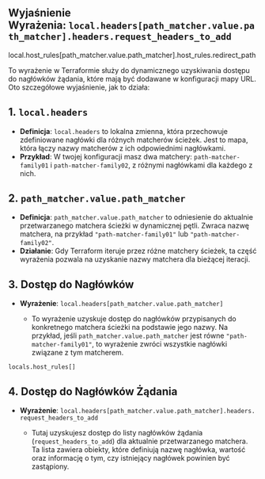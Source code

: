 ## Wyjaśnienie Wyrażenia: `local.headers[path_matcher.value.path_matcher].headers.request_headers_to_add`

local.host_rules[path_matcher.value.path_matcher].host_rules.redirect_path

To wyrażenie w Terraformie służy do dynamicznego uzyskiwania dostępu do nagłówków żądania, które mają być dodawane w konfiguracji mapy URL. Oto szczegółowe wyjaśnienie, jak to działa:

## 1. **`local.headers`**

- **Definicja**: `local.headers` to lokalna zmienna, która przechowuje zdefiniowane nagłówki dla różnych matcherów ścieżek. Jest to mapa, która łączy nazwy matcherów z ich odpowiednimi nagłówkami.
- **Przykład**: W twojej konfiguracji masz dwa matchery: `path-matcher-family01` i `path-matcher-family02`, z różnymi nagłówkami dla każdego z nich.

## 2. **`path_matcher.value.path_matcher`**

- **Definicja**: `path_matcher.value.path_matcher` to odniesienie do aktualnie przetwarzanego matchera ścieżki w dynamicznej pętli. Zwraca nazwę matchera, na przykład `"path-matcher-family01"` lub `"path-matcher-family02"`.
- **Działanie**: Gdy Terraform iteruje przez różne matchery ścieżek, ta część wyrażenia pozwala na uzyskanie nazwy matchera dla bieżącej iteracji.

## 3. **Dostęp do Nagłówków**

- **Wyrażenie**: `local.headers[path_matcher.value.path_matcher]`
    
    - To wyrażenie uzyskuje dostęp do nagłówków przypisanych do konkretnego matchera ścieżki na podstawie jego nazwy. Na przykład, jeśli `path_matcher.value.path_matcher` jest równe `"path-matcher-family01"`, to wyrażenie zwróci wszystkie nagłówki związane z tym matcherem.
    
```
locals.host_rules[]
```
## 4. **Dostęp do Nagłówków Żądania**

- **Wyrażenie**: `local.headers[path_matcher.value.path_matcher].headers.request_headers_to_add`
    
    - Tutaj uzyskujesz dostęp do listy nagłówków żądania (`request_headers_to_add`) dla aktualnie przetwarzanego matchera. Ta lista zawiera obiekty, które definiują nazwę nagłówka, wartość oraz informację o tym, czy istniejący nagłówek powinien być zastąpiony.